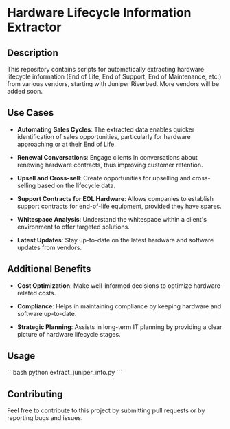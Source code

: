 # Hardware Lifecycle Information Extractor

## Description
This repository contains scripts for automatically extracting hardware lifecycle information (End of Life, End of Support, End of Maintenance, etc.) from various vendors, starting with Juniper Riverbed. More vendors will be added soon. 

## Use Cases
- **Automating Sales Cycles**: The extracted data enables quicker identification of sales opportunities, particularly for hardware approaching or at their End of Life.
  
- **Renewal Conversations**: Engage clients in conversations about renewing hardware contracts, thus improving customer retention.
  
- **Upsell and Cross-sell**: Create opportunities for upselling and cross-selling based on the lifecycle data.
  
- **Support Contracts for EOL Hardware**: Allows companies to establish support contracts for end-of-life equipment, provided they have spares.
  
- **Whitespace Analysis**: Understand the whitespace within a client's environment to offer targeted solutions.
  
- **Latest Updates**: Stay up-to-date on the latest hardware and software updates from vendors.

## Additional Benefits
- **Cost Optimization**: Make well-informed decisions to optimize hardware-related costs.
  
- **Compliance**: Helps in maintaining compliance by keeping hardware and software up-to-date.
  
- **Strategic Planning**: Assists in long-term IT planning by providing a clear picture of hardware lifecycle stages.

## Usage
\`\`\`bash
python extract_juniper_info.py
\`\`\`

## Contributing
Feel free to contribute to this project by submitting pull requests or by reporting bugs and issues.
